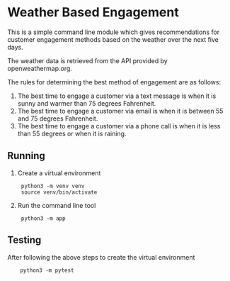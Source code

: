 # Weather Based Engagement

This is a simple command line module which gives recommendations for customer engagement methods based on the weather over the next five days.

The weather data is retrieved from the API provided by openweathermap.org.

The rules for determining the best method of engagement are as follows:

1. The best time to engage a customer via a text message is when it is sunny and warmer than 75 degrees Fahrenheit.
2. The best time to engage a customer via email is when it is between 55 and 75 degrees Fahrenheit.
3. The best time to engage a customer via a phone call is when it is less than 55 degrees or when it is raining.

## Running

1. Create a virtual environment
    
        python3 -m venv venv
        source venv/bin/activate
        
2. Run the command line tool
        
        python3 -m app
        
## Testing

After following the above steps to create the virtual environment
    
        python3 -m pytest
